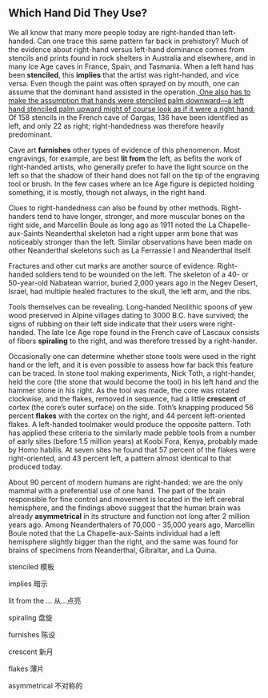 ## Which Hand Did They Use?

We all know that many more people today are right-handed than left-handed. Can one trace this same pattern far back in prehistory? Much of the evidence about right-hand versus left-hand dominance comes from stencils and prints found in rock shelters in Australia and elsewhere, and in many Ice Age caves in France, Spain, and Tasmania. When a left hand has been **stenciled**, this **implies** that the artist was right-handed, and vice versa. Even though the paint was often sprayed on by mouth, one can assume that the dominant hand assisted in the operation.<u> One also has to make the assumption that hands were stenciled palm downward—a left hand stenciled palm upward might of course look as if it were a right hand. </u>Of 158 stencils in the French cave of Gargas, 136 have been identified as left, and only 22 as right; right-handedness was therefore heavily predominant.

Cave art **furnishes** other types of evidence of this phenomenon. Most engravings, for example, are best **lit from** the left, as befits the work of right-handed artists, who generally prefer to have the light source on the left so that the shadow of their hand does not fall on the tip of the engraving tool or brush. In the few cases where an Ice Age figure is depicted holding something, it is mostly, though not always, in the right hand.

Clues to right-handedness can also be found by other methods. Right-handers tend to have longer, stronger, and more muscular bones on the right side, and Marcellin Boule as long ago as 1911 noted the La Chapelle-aux-Saints Neanderthal skeleton had a right upper arm bone that was noticeably stronger than the left. Similar observations have been made on other Neanderthal skeletons such as La Ferrassie I and Neanderthal itself.

Fractures and other cut marks are another source of evidence. Right-handed soldiers tend to be wounded on the left. The skeleton of a 40- or 50-year-old Nabatean warrior, buried 2,000 years ago in the Negev Desert, Israel, had multiple healed fractures to the skull, the left arm, and the ribs.

Tools themselves can be revealing. Long-handed Neolithic spoons of yew wood preserved in Alpine villages dating to 3000 B.C. have survived; the signs of rubbing on their left side indicate that their users were right-handed. The late Ice Age rope found in the French cave of Lascaux consists of fibers **spiraling** to the right, and was therefore tressed by a right-hander.

Occasionally one can determine whether stone tools were used in the right hand or the left, and it is even possible to assess how far back this feature can be traced. In stone tool making experiments, Nick Toth, a right-hander, held the core (the stone that would become the tool) in his left hand and the hammer stone in his right. As the tool was made, the core was rotated clockwise, and the flakes, removed in sequence, had a little **crescent** of cortex (the core’s outer surface) on the side. Toth’s knapping produced 56 percent **flakes** with the cortex on the right, and 44 percent left-oriented flakes. A left-handed toolmaker would produce the opposite pattern. Toth has applied these criteria to the similarly made pebble tools from a number of early sites (before 1.5 million years) at Koobi Fora, Kenya, probably made by Homo habilis. At seven sites he found that 57 percent of the flakes were right-oriented, and 43 percent left, a pattern almost identical to that produced today.

About 90 percent of modern humans are right-handed: we are the only mammal with a preferential use of one hand. The part of the brain responsible for fine control and movement is located in the left cerebral hemisphere, and the findings above suggest that the human brain was already **asymmetrical** in its structure and function not long after 2 million years ago. Among Neanderthalers of 70,000 - 35,000 years ago, Marcellin Boule noted that the La Chapelle-aux-Saints individual had a left hemisphere slightly bigger than the right, and the same was found for brains of specimens from Neanderthal, Gibraltar, and La Quina.

stenciled                模板

implies                 暗示

lit from the ...              从...点亮

spiraling         盘旋

furnishes          陈设

crescent                新月

flakes                   薄片

asymmetrical             不对称的
